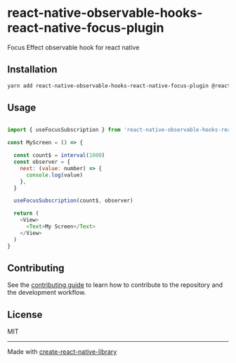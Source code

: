 # react-native-observable-hooks-react-native-focus-plugin

Focus Effect observable hook for react native

## Installation

```sh
yarn add react-native-observable-hooks-react-native-focus-plugin @react-navigation/native observable-hooks rxjs
```

## Usage

```javascript

import { useFocusSubscription } from 'react-native-observable-hooks-react-native-focus-plugin';

const MyScreen = () => {

  const count$ = interval(1000)
  const observer = {
    next: (value: number) => {
      console.log(value)
    },
  }

  useFocusSubscription(count$, observer)

  return (
    <View>
      <Text>My Screen</Text>
    </View>
  )
}
```


## Contributing

See the [contributing guide](CONTRIBUTING.md) to learn how to contribute to the repository and the development workflow.

## License

MIT

---

Made with [create-react-native-library](https://github.com/callstack/react-native-builder-bob)
